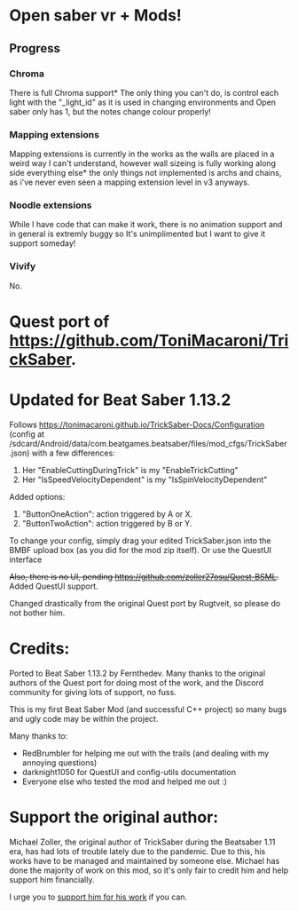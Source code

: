 <h1>Open saber vr + Mods!</h1>
<h2>Progress</h2>
<h3>Chroma</h3>
There is full Chroma support*
The only thing you can't do, is control each light with the "_light_id" as it is used in changing environments and Open saber only has 1, but the notes change colour properly!
<h3>Mapping extensions</h3>
Mapping extensions is currently in the works as the walls are placed in a weird way I can't understand, however wall sizeing is fully working along side everything else*
the only things not implemented is archs and chains, as i've never even seen a mapping extension level in v3 anyways.

<h3>Noodle extensions</h3>
While I have code that can make it work, there is no animation support and in general is extremly buggy so It's unimplimented but I want to give it support someday!

<h3>Vivify</h3>
No.

# Quest port of https://github.com/ToniMacaroni/TrickSaber.
# Updated for Beat Saber 1.13.2

Follows https://tonimacaroni.github.io/TrickSaber-Docs/Configuration (config at /sdcard/Android/data/com.beatgames.beatsaber/files/mod_cfgs/TrickSaber.json) with a few differences:
1. Her "EnableCuttingDuringTrick" is my "EnableTrickCutting"
2. Her "IsSpeedVelocityDependent" is my "IsSpinVelocityDependent"

Added options:
1. "ButtonOneAction": action triggered by A or X.
2. "ButtonTwoAction": action triggered by B or Y.

To change your config, simply drag your edited TrickSaber.json into the BMBF upload box (as you did for the mod zip itself).
Or use the QuestUI interface

~~Also, there is no UI, pending https://github.com/zoller27osu/Quest-BSML.~~ Added QuestUI support. 

Changed drastically from the original Quest port by Rugtveit, so please do not bother him.

# Credits:
Ported to Beat Saber 1.13.2 by Fernthedev. Many thanks to the original authors of the Quest port for doing most of the work, and the Discord community for giving lots of support, no fuss. 

This is my first Beat Saber Mod (and successful C++ project) so many bugs and ugly code may be within the project.

Many thanks to:
- RedBrumbler for helping me out with the trails (and dealing with my annoying questions)
- darknight1050 for QuestUI and config-utils documentation
- Everyone else who tested the mod and helped me out :)

# Support the original author:
Michael Zoller, the original author of TrickSaber during the Beatsaber 1.11 era, has had lots of trouble lately due to the pandemic. Due to this, his works have to be managed and maintained by someone else.
Michael has done the majority of work on this mod, so it's only fair to credit him and help support him financially.

I urge you to [support him for his work](https://www.paypal.com/paypalme/zoller27osu?locale.x=en_US) if you can.